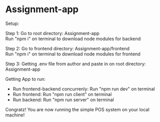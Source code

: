 # Assignment-app

Setup:  

Step 1: Go to root directory: Assignment-app  
 Run "npm i" on terminal to download node modules for backend

Step 2: Go to frontend directory: Assignment-app/frontend  
 Run "npm i" on terminal to download node modules for frontend

Step 3: Getting .env file from author and paste in on root directory: Assignment-app

Getting App to run:

- Run frontend-backend concurrenly: Run "npm run dev" on terminal
- Run frontend: Run "npm run client" on terminal
- Run backend: Run "npm run server" on terminal

Congratz! You are now running the simple POS system on your local machine!
